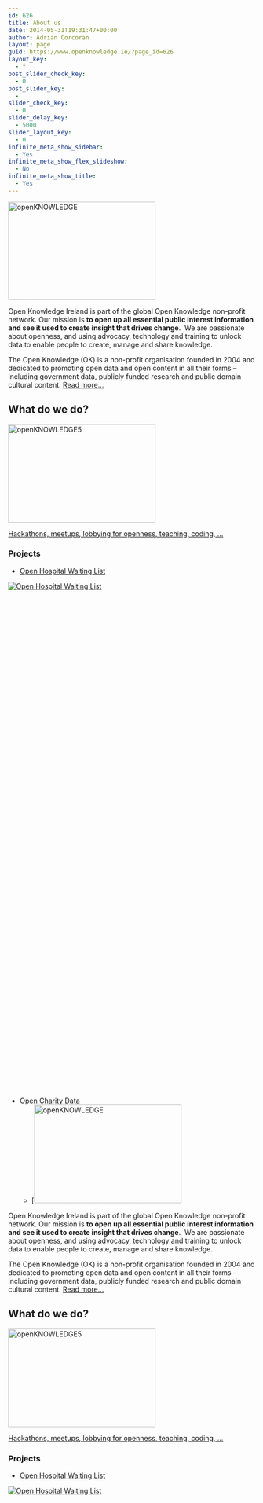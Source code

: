 ```yaml
---
id: 626
title: About us
date: 2014-05-31T19:31:47+00:00
author: Adrian Corcoran
layout: page
guid: https://www.openknowledge.ie/?page_id=626
layout_key:
  - f
post_slider_check_key:
  - 0
post_slider_key:
  - 
slider_check_key:
  - 0
slider_delay_key:
  - 5000
slider_layout_key:
  - 0
infinite_meta_show_sidebar:
  - Yes
infinite_meta_show_flex_slideshow:
  - No
infinite_meta_show_title:
  - Yes
---
```

<img class="wp-image-299 size-medium" src="http://openknowledge.ie/wp-content/uploads/2014/05/openKNOWLEDGE-300x200.jpg" alt="openKNOWLEDGE" width="300" height="200" srcset="https://openknowledge.ie/wp-content/uploads/2014/05/openKNOWLEDGE-300x200.jpg 300w, https://openknowledge.ie/wp-content/uploads/2014/05/openKNOWLEDGE-1024x682.jpg 1024w, https://openknowledge.ie/wp-content/uploads/2014/05/openKNOWLEDGE.jpg 1200w" sizes="(max-width: 300px) 100vw, 300px" />

Open Knowledge Ireland is part of the global Open Knowledge non-profit network. Our mission is **to open up all essential public interest information and see it used to create insight that drives change**.  We are passionate about openness, and using advocacy, technology and training to unlock data to enable people to create, manage and share knowledge.

The Open Knowledge (OK) is a non-profit organisation founded in 2004 and dedicated to promoting open data and open content in all their forms – including government data, publicly funded research and public domain cultural content. [Read more&#8230;](http://openknowledge.ie/about/ "About OK Ireland")

## What do we do?

[<img class="wp-image-303 size-medium" src="http://openknowledge.ie/wp-content/uploads/2014/05/openKNOWLEDGE5-300x200.jpg" alt="openKNOWLEDGE5" width="300" height="200" srcset="https://openknowledge.ie/wp-content/uploads/2014/05/openKNOWLEDGE5-300x200.jpg 300w, https://openknowledge.ie/wp-content/uploads/2014/05/openKNOWLEDGE5-1024x682.jpg 1024w, https://openknowledge.ie/wp-content/uploads/2014/05/openKNOWLEDGE5.jpg 1200w" sizes="(max-width: 300px) 100vw, 300px" />](http://openknowledge.ie/events/)

[Hackathons, meetups, lobbying for openness, teaching, coding, &#8230;](http://openknowledge.ie/events/ "Events")

### Projects

  * <a href="http://openknowledge.ie/projects/open-hospital-waiting-list/" target="_blank">Open Hospital Waiting List</a>

<div class='tableauPlaceholder' style='width: 1020px; height: 1033px;'>
  <noscript>
    <a href='http:&#47;&#47;openknowledge.ie&#47;projects&#47;open-hospital-waiting-list&#47;'><img alt='Open Hospital Waiting List ' src='https:&#47;&#47;public.tableau.com&#47;static&#47;images&#47;Op&#47;OpenHospitalWaitingList&#47;HospitalsWaitingList&#47;1_rss.png' style='border: none' /></a>
  </noscript>
</div>

  * <a href="http://openknowledge.ie/projects/open-charity-data/" target="_blank">Open Charity Data</a> 
      * [<img class="wp-image-299 size-medium" src="http://openknowledge.ie/wp-content/uploads/2014/05/openKNOWLEDGE-300x200.jpg" alt="openKNOWLEDGE" width="300" height="200" srcset="https://openknowledge.ie/wp-content/uploads/2014/05/openKNOWLEDGE-300x200.jpg 300w, https://openknowledge.ie/wp-content/uploads/2014/05/openKNOWLEDGE-1024x682.jpg 1024w, https://openknowledge.ie/wp-content/uploads/2014/05/openKNOWLEDGE.jpg 1200w" sizes="(max-width: 300px) 100vw, 300px" />

Open Knowledge Ireland is part of the global Open Knowledge non-profit network. Our mission is **to open up all essential public interest information and see it used to create insight that drives change**.  We are passionate about openness, and using advocacy, technology and training to unlock data to enable people to create, manage and share knowledge.

The Open Knowledge (OK) is a non-profit organisation founded in 2004 and dedicated to promoting open data and open content in all their forms – including government data, publicly funded research and public domain cultural content. [Read more&#8230;](http://openknowledge.ie/about/ "About OK Ireland")

## What do we do?

[<img class="wp-image-303 size-medium" src="http://openknowledge.ie/wp-content/uploads/2014/05/openKNOWLEDGE5-300x200.jpg" alt="openKNOWLEDGE5" width="300" height="200" srcset="https://openknowledge.ie/wp-content/uploads/2014/05/openKNOWLEDGE5-300x200.jpg 300w, https://openknowledge.ie/wp-content/uploads/2014/05/openKNOWLEDGE5-1024x682.jpg 1024w, https://openknowledge.ie/wp-content/uploads/2014/05/openKNOWLEDGE5.jpg 1200w" sizes="(max-width: 300px) 100vw, 300px" />](http://openknowledge.ie/events/)

[Hackathons, meetups, lobbying for openness, teaching, coding, &#8230;](http://openknowledge.ie/events/ "Events")

### Projects

  * <a href="http://openknowledge.ie/projects/open-hospital-waiting-list/" target="_blank">Open Hospital Waiting List</a>

<div class='tableauPlaceholder' style='width: 1020px; height: 1033px;'>
  <noscript>
    <a href='http:&#47;&#47;openknowledge.ie&#47;projects&#47;open-hospital-waiting-list&#47;'><img alt='Open Hospital Waiting List ' src='https:&#47;&#47;public.tableau.com&#47;static&#47;images&#47;Op&#47;OpenHospitalWaitingList&#47;HospitalsWaitingList&#47;1_rss.png' style='border: none' /></a>
  </noscript>
</div>

  * <a href="http://openknowledge.ie/projects/open-charity-data/" target="_blank">Open Charity Data</a> 
      *](http://openknowledge.ie/wp-content/uploads/2014/12/charity_casestudy_draft2.pdf) 
      * [Call for action (2-pages)](http://openknowledge.ie/wp-content/uploads/2014/12/OpenCharityData-FinancialOpenData1.pdf)
      * [Background information](http://openknowledge.ie/chy-04/)

  * [Open Access Ireland](http://openknowledge.ie/open-access-in-ireland/ "Open Access In Ireland: A Case study")

  * [Open Data Ireland](http://openknowledge.ie/irish-okfn-chapter-launched-at-ckan-hackathon-in-dublin/)

  * [Global Open Data Index 2014: Ireland](http://index.okfn.org/place/ireland/ "http://index.okfn.org/place/ireland/")

  * <a href="http://openknowledge.ie/ogp-jam-round-up/" target="_blank">Making 1st OGP Action Plan comprehensible</a>

  * [Open Textbook &#8211; &#8216;Programming and Coding&#8217;](https://booksprint.hackpad.com/README-FIRST-Jr.-Cycle-Short-Course-5ptUVQwGyMO)

### Data

  * <a href="https://github.com/openknowledgeireland/DataStore" target="_blank">Data Store</a>

### Events



## 

## Donate

  * <a href="https://openknowledge.ie/donate/" target="_blank">Please support our work</a>

## Contact us

  * [Twitter](https://twitter.com/OKFirl)
  * [LinkedIn](https://www.linkedin.com/company/open-knowledge-ireland)
  * [Facebook](https://www.facebook.com/pages/Open-Knowledge-Ireland/391854504306591)
